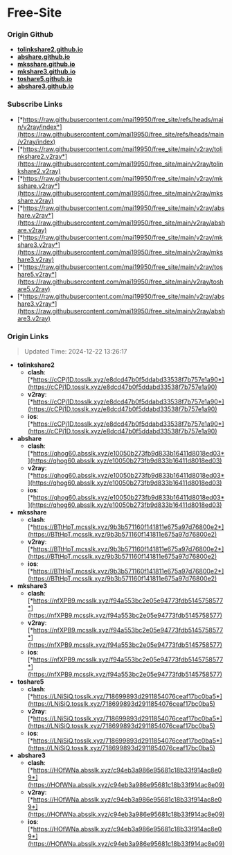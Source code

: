 # Free-Site

### Origin Github

- [**tolinkshare2.github.io**](https://github.com/tolinkshare2/tolinkshare2.github.io)
- [**abshare.github.io**](https://github.com/abshare/abshare.github.io)
- [**mksshare.github.io**](https://github.com/mksshare/mksshare.github.io)
- [**mkshare3.github.io**](https://github.com/mkshare3/mkshare3.github.io)
- [**toshare5.github.io**](https://github.com/toshare5/toshare5.github.io)
- [**abshare3.github.io**](https://github.com/abshare3/abshare3.github.io)

### Subscribe Links

- [*https://raw.githubusercontent.com/mai19950/free_site/refs/heads/main/v2ray/index*](https://raw.githubusercontent.com/mai19950/free_site/refs/heads/main/v2ray/index)
- [*https://raw.githubusercontent.com/mai19950/free_site/main/v2ray/tolinkshare2.v2ray*](https://raw.githubusercontent.com/mai19950/free_site/main/v2ray/tolinkshare2.v2ray)
- [*https://raw.githubusercontent.com/mai19950/free_site/main/v2ray/mksshare.v2ray*](https://raw.githubusercontent.com/mai19950/free_site/main/v2ray/mksshare.v2ray)
- [*https://raw.githubusercontent.com/mai19950/free_site/main/v2ray/abshare.v2ray*](https://raw.githubusercontent.com/mai19950/free_site/main/v2ray/abshare.v2ray)
- [*https://raw.githubusercontent.com/mai19950/free_site/main/v2ray/mkshare3.v2ray*](https://raw.githubusercontent.com/mai19950/free_site/main/v2ray/mkshare3.v2ray)
- [*https://raw.githubusercontent.com/mai19950/free_site/main/v2ray/toshare5.v2ray*](https://raw.githubusercontent.com/mai19950/free_site/main/v2ray/toshare5.v2ray)
- [*https://raw.githubusercontent.com/mai19950/free_site/main/v2ray/abshare3.v2ray*](https://raw.githubusercontent.com/mai19950/free_site/main/v2ray/abshare3.v2ray)

### Origin Links

> Updated Time: 2024-12-22 13:26:17

- **tolinkshare2**
  - **clash**: [*https://cCPj1D.tosslk.xyz/e8dcd47b0f5ddabd33538f7b757e1a90*](https://cCPj1D.tosslk.xyz/e8dcd47b0f5ddabd33538f7b757e1a90)
  - **v2ray**: [*https://cCPj1D.tosslk.xyz/e8dcd47b0f5ddabd33538f7b757e1a90*](https://cCPj1D.tosslk.xyz/e8dcd47b0f5ddabd33538f7b757e1a90)
  - **ios**: [*https://cCPj1D.tosslk.xyz/e8dcd47b0f5ddabd33538f7b757e1a90*](https://cCPj1D.tosslk.xyz/e8dcd47b0f5ddabd33538f7b757e1a90)
- **abshare**
  - **clash**: [*https://qhog60.absslk.xyz/e10050b273fb9d833b16411d8018ed03*](https://qhog60.absslk.xyz/e10050b273fb9d833b16411d8018ed03)
  - **v2ray**: [*https://qhog60.absslk.xyz/e10050b273fb9d833b16411d8018ed03*](https://qhog60.absslk.xyz/e10050b273fb9d833b16411d8018ed03)
  - **ios**: [*https://qhog60.absslk.xyz/e10050b273fb9d833b16411d8018ed03*](https://qhog60.absslk.xyz/e10050b273fb9d833b16411d8018ed03)
- **mksshare**
  - **clash**: [*https://BTtHpT.mcsslk.xyz/9b3b571160f141811e675a97d76800e2*](https://BTtHpT.mcsslk.xyz/9b3b571160f141811e675a97d76800e2)
  - **v2ray**: [*https://BTtHpT.mcsslk.xyz/9b3b571160f141811e675a97d76800e2*](https://BTtHpT.mcsslk.xyz/9b3b571160f141811e675a97d76800e2)
  - **ios**: [*https://BTtHpT.mcsslk.xyz/9b3b571160f141811e675a97d76800e2*](https://BTtHpT.mcsslk.xyz/9b3b571160f141811e675a97d76800e2)
- **mkshare3**
  - **clash**: [*https://nfXPB9.mcsslk.xyz/f94a553bc2e05e94773fdb5145758577*](https://nfXPB9.mcsslk.xyz/f94a553bc2e05e94773fdb5145758577)
  - **v2ray**: [*https://nfXPB9.mcsslk.xyz/f94a553bc2e05e94773fdb5145758577*](https://nfXPB9.mcsslk.xyz/f94a553bc2e05e94773fdb5145758577)
  - **ios**: [*https://nfXPB9.mcsslk.xyz/f94a553bc2e05e94773fdb5145758577*](https://nfXPB9.mcsslk.xyz/f94a553bc2e05e94773fdb5145758577)
- **toshare5**
  - **clash**: [*https://LNiSiQ.tosslk.xyz/718699893d2911854076ceaf17bc0ba5*](https://LNiSiQ.tosslk.xyz/718699893d2911854076ceaf17bc0ba5)
  - **v2ray**: [*https://LNiSiQ.tosslk.xyz/718699893d2911854076ceaf17bc0ba5*](https://LNiSiQ.tosslk.xyz/718699893d2911854076ceaf17bc0ba5)
  - **ios**: [*https://LNiSiQ.tosslk.xyz/718699893d2911854076ceaf17bc0ba5*](https://LNiSiQ.tosslk.xyz/718699893d2911854076ceaf17bc0ba5)
- **abshare3**
  - **clash**: [*https://HOfWNa.absslk.xyz/c94eb3a986e95681c18b33f914ac8e09*](https://HOfWNa.absslk.xyz/c94eb3a986e95681c18b33f914ac8e09)
  - **v2ray**: [*https://HOfWNa.absslk.xyz/c94eb3a986e95681c18b33f914ac8e09*](https://HOfWNa.absslk.xyz/c94eb3a986e95681c18b33f914ac8e09)
  - **ios**: [*https://HOfWNa.absslk.xyz/c94eb3a986e95681c18b33f914ac8e09*](https://HOfWNa.absslk.xyz/c94eb3a986e95681c18b33f914ac8e09)
